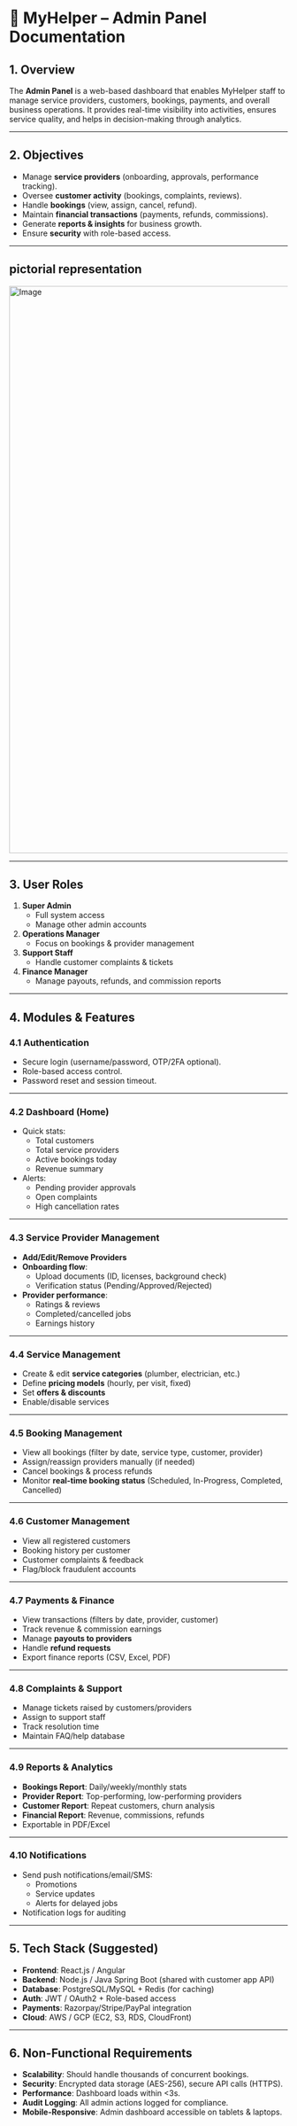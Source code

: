 # 📑 MyHelper – Admin Panel Documentation

## 1. **Overview**
The **Admin Panel** is a web-based dashboard that enables MyHelper staff to manage service providers, customers, bookings, payments, and overall business operations. It provides real-time visibility into activities, ensures service quality, and helps in decision-making through analytics.

---

## 2. **Objectives**
- Manage **service providers** (onboarding, approvals, performance tracking).  
- Oversee **customer activity** (bookings, complaints, reviews).  
- Handle **bookings** (view, assign, cancel, refund).  
- Maintain **financial transactions** (payments, refunds, commissions).  
- Generate **reports & insights** for business growth.  
- Ensure **security** with role-based access.  

---
## pictorial representation 

<img width="1536" height="1024" alt="Image" src="https://github.com/user-attachments/assets/1ea0eb4c-0b73-4640-a9d3-5f035d5aeaab" />

---

## 3. **User Roles**
1. **Super Admin**
   - Full system access
   - Manage other admin accounts
2. **Operations Manager**
   - Focus on bookings & provider management
3. **Support Staff**
   - Handle customer complaints & tickets
4. **Finance Manager**
   - Manage payouts, refunds, and commission reports

---

## 4. **Modules & Features**

### 4.1 Authentication
- Secure login (username/password, OTP/2FA optional).  
- Role-based access control.  
- Password reset and session timeout.  

---

### 4.2 Dashboard (Home)
- Quick stats:
  - Total customers
  - Total service providers
  - Active bookings today
  - Revenue summary
- Alerts:
  - Pending provider approvals
  - Open complaints
  - High cancellation rates

---

### 4.3 Service Provider Management
- **Add/Edit/Remove Providers**  
- **Onboarding flow**:
  - Upload documents (ID, licenses, background check)  
  - Verification status (Pending/Approved/Rejected)  
- **Provider performance**:
  - Ratings & reviews
  - Completed/cancelled jobs
  - Earnings history  

---

### 4.4 Service Management
- Create & edit **service categories** (plumber, electrician, etc.)  
- Define **pricing models** (hourly, per visit, fixed)  
- Set **offers & discounts**  
- Enable/disable services  

---

### 4.5 Booking Management
- View all bookings (filter by date, service type, customer, provider)  
- Assign/reassign providers manually (if needed)  
- Cancel bookings & process refunds  
- Monitor **real-time booking status** (Scheduled, In-Progress, Completed, Cancelled)  

---

### 4.6 Customer Management
- View all registered customers  
- Booking history per customer  
- Customer complaints & feedback  
- Flag/block fraudulent accounts  

---

### 4.7 Payments & Finance
- View transactions (filters by date, provider, customer)  
- Track revenue & commission earnings  
- Manage **payouts to providers**  
- Handle **refund requests**  
- Export finance reports (CSV, Excel, PDF)  

---

### 4.8 Complaints & Support
- Manage tickets raised by customers/providers  
- Assign to support staff  
- Track resolution time  
- Maintain FAQ/help database  

---

### 4.9 Reports & Analytics
- **Bookings Report**: Daily/weekly/monthly stats  
- **Provider Report**: Top-performing, low-performing providers  
- **Customer Report**: Repeat customers, churn analysis  
- **Financial Report**: Revenue, commissions, refunds  
- Exportable in PDF/Excel  

---

### 4.10 Notifications
- Send push notifications/email/SMS:
  - Promotions
  - Service updates
  - Alerts for delayed jobs
- Notification logs for auditing  

---

## 5. **Tech Stack (Suggested)**
- **Frontend**: React.js / Angular  
- **Backend**: Node.js / Java Spring Boot (shared with customer app API)  
- **Database**: PostgreSQL/MySQL + Redis (for caching)  
- **Auth**: JWT / OAuth2 + Role-based access  
- **Payments**: Razorpay/Stripe/PayPal integration  
- **Cloud**: AWS / GCP (EC2, S3, RDS, CloudFront)  

---

## 6. **Non-Functional Requirements**
- **Scalability**: Should handle thousands of concurrent bookings.  
- **Security**: Encrypted data storage (AES-256), secure API calls (HTTPS).  
- **Performance**: Dashboard loads within <3s.  
- **Audit Logging**: All admin actions logged for compliance.  
- **Mobile-Responsive**: Admin dashboard accessible on tablets & laptops.  
